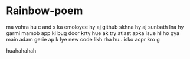 # Rainbow-poem
ma vohra hu
c and s ka emoloyee hy
aj github skhna hy
aj sunbath lna hy garmi mamob app ki  bug door krty hue ak try
atlast apka isue hl ho gya
main adam gerie  ap k lye new code likh rha hu.. isko acpr kro g 


huahahahah
